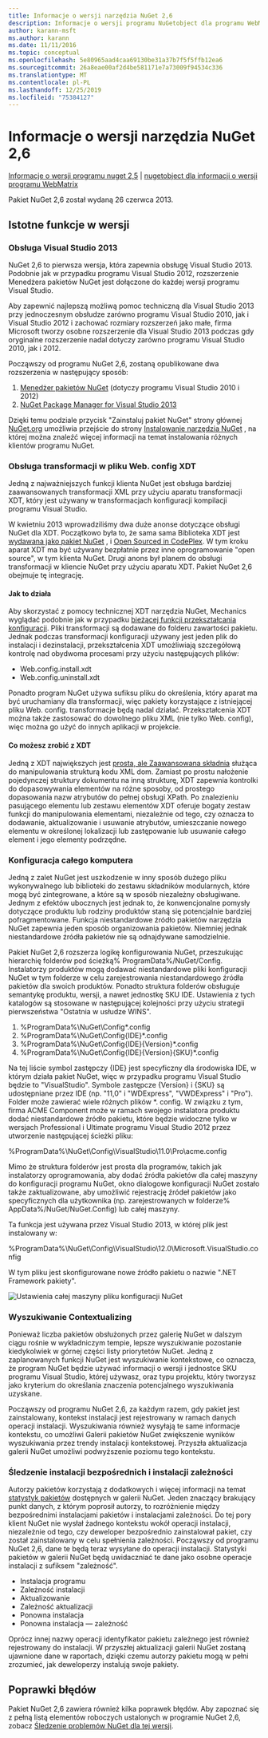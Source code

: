 ```yaml
---
title: Informacje o wersji narzędzia NuGet 2,6
description: Informacje o wersji programu NuGetobject dla programu WebMatrix, w tym znane problemy, poprawki błędów, dodane funkcje i DCR.
author: karann-msft
ms.author: karann
ms.date: 11/11/2016
ms.topic: conceptual
ms.openlocfilehash: 5e80965aad4caa69130be31a37b7f5f5ffb12ea6
ms.sourcegitcommit: 26a8eae00af2d4be581171e7a73009f94534c336
ms.translationtype: MT
ms.contentlocale: pl-PL
ms.lasthandoff: 12/25/2019
ms.locfileid: "75384127"
---
```

# <a name="nuget-26-release-notes"></a>Informacje o wersji narzędzia NuGet 2,6

[Informacje o wersji programu nuget 2,5](../release-notes/nuget-2.5.md) | [nugetobject dla informacji o wersji programu WebMatrix](../release-notes/nuget-2.6.1-for-webmatrix.md)

Pakiet NuGet 2,6 został wydaną 26 czerwca 2013.

## <a name="notable-features-in-the-release"></a>Istotne funkcje w wersji

### <a name="support-for-visual-studio-2013"></a>Obsługa Visual Studio 2013

NuGet 2,6 to pierwsza wersja, która zapewnia obsługę Visual Studio 2013. Podobnie jak w przypadku programu Visual Studio 2012, rozszerzenie Menedżera pakietów NuGet jest dołączone do każdej wersji programu Visual Studio.

Aby zapewnić najlepszą możliwą pomoc techniczną dla Visual Studio 2013 przy jednoczesnym obsłudze zarówno programu Visual Studio 2010, jak i Visual Studio 2012 i zachować rozmiary rozszerzeń jako małe, firma Microsoft tworzy osobne rozszerzenie dla Visual Studio 2013 podczas gdy oryginalne rozszerzenie nadal dotyczy zarówno programu Visual Studio 2010, jak i 2012.

Począwszy od programu NuGet 2,6, zostaną opublikowane dwa rozszerzenia w następujący sposób:

1. [Menedżer pakietów NuGet](https://marketplace.visualstudio.com/items?itemName=NuGetTeam.NuGetPackageManager) (dotyczy programu Visual Studio 2010 i 2012)
1. [NuGet Package Manager for Visual Studio 2013](https://marketplace.visualstudio.com/items?itemName=NuGetTeam.NuGetPackageManagerforVisualStudio2013)

Dzięki temu podziale przycisk "Zainstaluj pakiet NuGet" strony głównej [NuGet.org](https://nuget.org) umożliwia przejście do strony [Instalowanie narzędzia NuGet](../install-nuget-client-tools.md) , na której można znaleźć więcej informacji na temat instalowania różnych klientów programu NuGet.

<a name="xdt"></a>

### <a name="xdt-webconfig-transformation-support"></a>Obsługa transformacji w pliku Web. config XDT

Jedną z najważniejszych funkcji klienta NuGet jest obsługa bardziej zaawansowanych transformacji XML przy użyciu aparatu transformacji XDT, który jest używany w transformacjach konfiguracji kompilacji programu Visual Studio.

W kwietniu 2013 wprowadziliśmy dwa duże anonse dotyczące obsługi NuGet dla XDT. Początkowo była to, że sama sama Biblioteka XDT jest [wydawana jako pakiet NuGet](https://nuget.org/packages/Microsoft.Web.Xdt) , i [Open Sourced in CodePlex](http://xdt.codeplex.com/). W tym kroku aparat XDT ma być używany bezpłatnie przez inne oprogramowanie "open source", w tym klienta NuGet. Drugi anons był planem do obsługi transformacji w kliencie NuGet przy użyciu aparatu XDT. Pakiet NuGet 2,6 obejmuje tę integrację.

#### <a name="how-it-works"></a>Jak to działa

Aby skorzystać z pomocy technicznej XDT narzędzia NuGet, Mechanics wyglądać podobnie jak w przypadku [bieżącej funkcji przekształcania konfiguracji](../create-packages/source-and-config-file-transformations.md).
Pliki transformacji są dodawane do folderu zawartości pakietu. Jednak podczas transformacji konfiguracji używany jest jeden plik do instalacji i dezinstalacji, przekształcenia XDT umożliwiają szczegółową kontrolę nad obydwoma procesami przy użyciu następujących plików:

- Web.config.install.xdt
- Web.config.uninstall.xdt

Ponadto program NuGet używa sufiksu pliku do określenia, który aparat ma być uruchamiany dla transformacji, więc pakiety korzystające z istniejącej pliku Web. config. transformacje będą nadal działać. Przekształcenia XDT można także zastosować do dowolnego pliku XML (nie tylko Web. config), więc można go użyć do innych aplikacji w projekcie.

#### <a name="what-you-can-do-with-xdt"></a>Co możesz zrobić z XDT

Jedną z XDT największych jest [prosta, ale Zaawansowana składnia](https://docs.microsoft.com/previous-versions/aspnet/dd465326(v=vs.110)) służąca do manipulowania strukturą kodu XML dom. Zamiast po prostu nałożenie pojedynczej struktury dokumentu na inną strukturę, XDT zapewnia kontrolki do dopasowywania elementów na różne sposoby, od prostego dopasowania nazw atrybutów do pełnej obsługi XPath. Po znalezieniu pasującego elementu lub zestawu elementów XDT oferuje bogaty zestaw funkcji do manipulowania elementami, niezależnie od tego, czy oznacza to dodawanie, aktualizowanie i usuwanie atrybutów, umieszczanie nowego elementu w określonej lokalizacji lub zastępowanie lub usuwanie całego element i jego elementy podrzędne.

### <a name="machine-wide-configuration"></a>Konfiguracja całego komputera

Jedną z zalet NuGet jest uszkodzenie w inny sposób dużego pliku wykonywalnego lub biblioteki do zestawu składników modularnych, które mogą być zintegrowane, a które są w sposób niezależny obsługiwane. Jednym z efektów ubocznych jest jednak to, że konwencjonalne pomysły dotyczące produktu lub rodziny produktów staną się potencjalnie bardziej pofragmentowane.
Funkcja niestandardowe źródło pakietów narzędzia NuGet zapewnia jeden sposób organizowania pakietów. Niemniej jednak niestandardowe źródła pakietów nie są odnajdywane samodzielnie.

Pakiet NuGet 2,6 rozszerza logikę konfigurowania NuGet, przeszukując hierarchię folderów pod ścieżką% ProgramData%/NuGet/Config. Instalatorzy produktów mogą dodawać niestandardowe pliki konfiguracji NuGet w tym folderze w celu zarejestrowania niestandardowego źródła pakietów dla swoich produktów. Ponadto struktura folderów obsługuje semantykę produktu, wersji, a nawet jednostkę SKU IDE. Ustawienia z tych katalogów są stosowane w następującej kolejności przy użyciu strategii pierwszeństwa "Ostatnia w usłudze WINS".

1. %ProgramData%\NuGet\Config\*.config
2. %ProgramData%\NuGet\Config\{IDE}\*.config
3. %ProgramData%\NuGet\Config\{IDE}\{Version}\*.config
4. %ProgramData%\NuGet\Config\{IDE}\{Version}\{SKU}\*.config

Na tej liście symbol zastępczy {IDE} jest specyficzny dla środowiska IDE, w którym działa pakiet NuGet, więc w przypadku programu Visual Studio będzie to "VisualStudio". Symbole zastępcze {Version} i {SKU} są udostępniane przez IDE (np. "11,0" i "WDExpress", "VWDExpress" i "Pro"). Folder może zawierać wiele różnych plików *. config.
W związku z tym, firma ACME Component może w ramach swojego instalatora produktu dodać niestandardowe źródło pakietu, które będzie widoczne tylko w wersjach Professional i Ultimate programu Visual Studio 2012 przez utworzenie następującej ścieżki pliku:

%ProgramData%\NuGet\Config\VisualStudio\11.0\Pro\acme.config

Mimo że struktura folderów jest prosta dla programów, takich jak instalatorzy oprogramowania, aby dodać źródła pakietów dla całej maszyny do konfiguracji programu NuGet, okno dialogowe konfiguracji NuGet zostało także zaktualizowane, aby umożliwić rejestrację źródeł pakietów jako specyficznych dla użytkownika (np. zarejestrowanych w folderze% AppData%/NuGet/NuGet.Config) lub całej maszyny.

Ta funkcja jest używana przez Visual Studio 2013, w której plik jest instalowany w:

%ProgramData%\NuGet\Config\VisualStudio\12.0\Microsoft.VisualStudio.config

W tym pliku jest skonfigurowane nowe źródło pakietu o nazwie ".NET Framework pakiety".

![Ustawienia całej maszyny pliku konfiguracji NuGet](./media/NuGet-Config-File-Machine-Wide.png)

### <a name="contextualizing-search"></a>Wyszukiwanie Contextualizing

Ponieważ liczba pakietów obsłużonych przez galerię NuGet w dalszym ciągu rośnie w wykładniczym tempie, lepsze wyszukiwanie pozostanie kiedykolwiek w górnej części listy priorytetów NuGet. Jedną z zaplanowanych funkcji NuGet jest wyszukiwanie kontekstowe, co oznacza, że program NuGet będzie używać informacji o wersji i jednostce SKU programu Visual Studio, której używasz, oraz typu projektu, który tworzysz jako kryterium do określania znaczenia potencjalnego wyszukiwania uzyskane.

Począwszy od programu NuGet 2,6, za każdym razem, gdy pakiet jest zainstalowany, kontekst instalacji jest rejestrowany w ramach danych operacji instalacji.  Wyszukiwania również wysyłają te same informacje kontekstu, co umożliwi Galerii pakietów NuGet zwiększenie wyników wyszukiwania przez trendy instalacji kontekstowej.  Przyszła aktualizacja galerii NuGet umożliwi podwyższenie poziomu tego kontekstu.

### <a name="tracking-direct-installs-vs-dependency-installs"></a>Śledzenie instalacji bezpośrednich i instalacji zależności

Autorzy pakietów korzystają z dodatkowych i więcej informacji na temat [statystyk pakietów](http://blog.nuget.org/20130226/Introducing-Package-Statistics.html) dostępnych w galerii NuGet.  Jeden znaczący brakujący punkt danych, z którym poprosił autorzy, to rozróżnienie między bezpośrednimi instalacjami pakietów i instalacjami zależności.  Do tej pory klient NuGet nie wysłał żadnego kontekstu wokół operacji instalacji, niezależnie od tego, czy deweloper bezpośrednio zainstalował pakiet, czy został zainstalowany w celu spełnienia zależności.
Począwszy od programu NuGet 2,6, dane te będą teraz wysyłane do operacji instalacji.  Statystyki pakietów w galerii NuGet będą uwidaczniać te dane jako osobne operacje instalacji z sufiksem "zależność".

* Instalacja programu
* Zależność instalacji
* Aktualizowanie
* Zależność aktualizacji
* Ponowna instalacja
* Ponowna instalacja — zależność

Oprócz innej nazwy operacji identyfikator pakietu zależnego jest również rejestrowany do instalacji.  W przyszłej aktualizacji galerii NuGet zostaną ujawnione dane w raportach, dzięki czemu autorzy pakietu mogą w pełni zrozumieć, jak deweloperzy instalują swoje pakiety.

## <a name="bug-fixes"></a>Poprawki błędów

Pakiet NuGet 2,6 zawiera również kilka poprawek błędów. Aby zapoznać się z pełną listą elementów roboczych ustalonych w programie NuGet 2,6, zobacz [Śledzenie problemów NuGet dla tej wersji](https://nuget.codeplex.com/workitem/list/advanced?keyword=&status=Closed&type=All&priority=All&release=NuGet%202.6&assignedTo=All&component=All&sortField=LastUpdatedDate&sortDirection=Descending&page=0&reasonClosed=All).